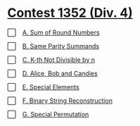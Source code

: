 # [Contest 1352 (Div. 4)](https://codeforces.com/contest/1352)

⬜ &ensp; [A. Sum of Round Numbers](https://codeforces.com/contest/1352/problem/A)

⬜ &ensp; [B. Same Parity Summands](https://codeforces.com/contest/1352/problem/B)

⬜ &ensp; [C. K-th Not Divisible by n](https://codeforces.com/contest/1352/problem/C)

⬜ &ensp; [D. Alice, Bob and Candies](https://codeforces.com/contest/1352/problem/D)

⬜ &ensp; [E. Special Elements](https://codeforces.com/contest/1352/problem/E)

⬜ &ensp; [F. Binary String Reconstruction](https://codeforces.com/contest/1352/problem/F)

⬜ &ensp; [G. Special Permutation](https://codeforces.com/contest/1352/problem/G) 
